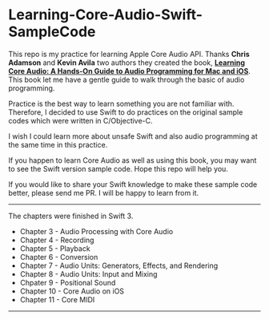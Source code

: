 # Learning-Core-Audio-Swift-SampleCode

This repo is my practice for learning Apple Core Audio API. Thanks **Chris Adamson** and **Kevin Avila** two authors they created the book, **[Learning Core Audio: A Hands-On Guide to Audio Programming for Mac and iOS](https://www.amazon.com/Learning-Core-Audio-Hands-Programming/dp/0321636848)**. This book let me have a gentle guide to walk through the basic of audio programming. 

Practice is the best way to learn something you are not familiar with. Therefore, I decided to use Swift to do practices on the original sample codes which were written in C/Objective-C.

I wish I could learn more about unsafe Swift and also audio programming at the same time in this practice. 

If you happen to learn Core Audio as well as using this book, you may want to see the Swift version sample code. Hope this repo will help you.

If you would like to share your Swift knowledge to make these sample code better, please send me PR. I will be happy to learn from it.  
 
---

The chapters were finished in Swift 3.

* Chapter 3 - Audio Processing with Core Audio
* Chapter 4 - Recording
* Chapter 5 - Playback
* Chapter 6 - Conversion
* Chapter 7 - Audio Units: Generators, Effects, and Rendering
* Chapter 8 - Audio Units: Input and Mixing
* Chpater 9 - Positional Sound
* Chapter 10 - Core Audio on iOS
* Chapter 11 - Core MIDI

---
